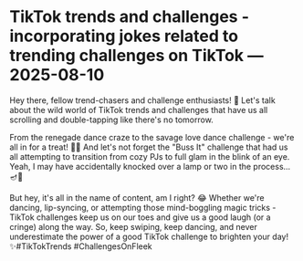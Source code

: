 # TikTok trends and challenges - incorporating jokes related to trending challenges on TikTok — 2025-08-10

Hey there, fellow trend-chasers and challenge enthusiasts! 🌟 Let's talk about the wild world of TikTok trends and challenges that have us all scrolling and double-tapping like there's no tomorrow. 

From the renegade dance craze to the savage love dance challenge - we're all in for a treat! 💃🎶 And let's not forget the "Buss It" challenge that had us all attempting to transition from cozy PJs to full glam in the blink of an eye. Yeah, I may have accidentally knocked over a lamp or two in the process... 🪔💄

But hey, it's all in the name of content, am I right? 😂 Whether we're dancing, lip-syncing, or attempting those mind-boggling magic tricks - TikTok challenges keep us on our toes and give us a good laugh (or a cringe) along the way. So, keep swiping, keep dancing, and never underestimate the power of a good TikTok challenge to brighten your day! ✨#TikTokTrends #ChallengesOnFleek
